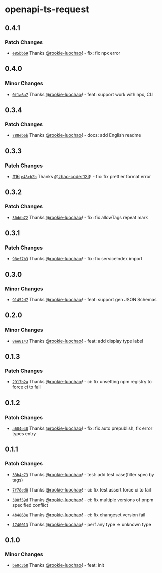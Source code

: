 # openapi-ts-request

## 0.4.1

### Patch Changes

- [`e85bbb9`](https://github.com/openapi-ui/openapi-ts-request/commit/e85bbb96200787ad14be08c8ebd9fc2390664d34) Thanks [@rookie-luochao](https://github.com/rookie-luochao)! - fix: fix npx error

## 0.4.0

### Minor Changes

- [`0f1a6a7`](https://github.com/openapi-ui/openapi-ts-request/commit/0f1a6a75b452102738364b32d808b0609d37b3a3) Thanks [@rookie-luochao](https://github.com/rookie-luochao)! - feat: support work with npx, CLI

## 0.3.4

### Patch Changes

- [`788eb6b`](https://github.com/openapi-ui/openapi-ts-request/commit/788eb6bea6335f35342b0051cbf420d739f0b9b7) Thanks [@rookie-luochao](https://github.com/rookie-luochao)! - docs: add English readme

## 0.3.3

### Patch Changes

- [#16](https://github.com/openapi-ui/openapi-ts-request/pull/16) [`e48cb2b`](https://github.com/openapi-ui/openapi-ts-request/commit/e48cb2b1a4550cefa71469d589491576e34069d6) Thanks [@zhao-coder123](https://github.com/zhao-coder123)! - fix: fix prettier format error

## 0.3.2

### Patch Changes

- [`30ddb72`](https://github.com/openapi-ui/openapi-ts-request/commit/30ddb728b5b4eeae363d70a55f23f22b98c71359) Thanks [@rookie-luochao](https://github.com/rookie-luochao)! - fix: fix allowTags repeat mark

## 0.3.1

### Patch Changes

- [`98ef7b3`](https://github.com/openapi-ui/openapi-ts-request/commit/98ef7b3c666fdcdd4d9dc39c132eb2f3d364c371) Thanks [@rookie-luochao](https://github.com/rookie-luochao)! - fix: fix serviceIndex import

## 0.3.0

### Minor Changes

- [`91452d7`](https://github.com/openapi-ui/openapi-ts-request/commit/91452d76cd8e2d3f7b0e81de7973e9c001028d6d) Thanks [@rookie-luochao](https://github.com/rookie-luochao)! - feat: support gen JSON Schemas

## 0.2.0

### Minor Changes

- [`8ee8143`](https://github.com/openapi-ui/openapi-ts-request/commit/8ee8143cbdc07c95a30ab2f6a6b6486e3659600e) Thanks [@rookie-luochao](https://github.com/rookie-luochao)! - feat: add display type label

## 0.1.3

### Patch Changes

- [`2917b2a`](https://github.com/openapi-ui/openapi-ts-request/commit/2917b2aba7a3be9298464c39c9d02ee6991294c8) Thanks [@rookie-luochao](https://github.com/rookie-luochao)! - ci: fix unsetting npm registry to force ci to fail

## 0.1.2

### Patch Changes

- [`a684e48`](https://github.com/openapi-ui/openapi-ts-request/commit/a684e4803af84370939560c5a068b647839817da) Thanks [@rookie-luochao](https://github.com/rookie-luochao)! - fix: fix auto prepublish, fix error types entry

## 0.1.1

### Patch Changes

- [`33b4c73`](https://github.com/openapi-ui/openapi-ts-request/commit/33b4c736501eca182049801a38c36e571a74781e) Thanks [@rookie-luochao](https://github.com/rookie-luochao)! - test: add test case(filter spec by tags)

- [`7f78ed8`](https://github.com/openapi-ui/openapi-ts-request/commit/7f78ed80c38c20e799613056312b4dd09156d178) Thanks [@rookie-luochao](https://github.com/rookie-luochao)! - ci: fix test assert force ci to fail

- [`388f59d`](https://github.com/openapi-ui/openapi-ts-request/commit/388f59db2c79549e5e1edc03d17e4a5ac241e201) Thanks [@rookie-luochao](https://github.com/rookie-luochao)! - ci: fix multiple versions of pnpm specified conflict

- [`4b4863e`](https://github.com/openapi-ui/openapi-ts-request/commit/4b4863e4b11855bf981a0d4ebbae11e1c8712615) Thanks [@rookie-luochao](https://github.com/rookie-luochao)! - ci: fix changeset version fail

- [`1740013`](https://github.com/openapi-ui/openapi-ts-request/commit/17400130d6d52b978391859aae114b0545747e43) Thanks [@rookie-luochao](https://github.com/rookie-luochao)! - perf any type => unknown type

## 0.1.0

### Minor Changes

- [`be0c3b8`](https://github.com/openapi-ui/openapi-ts-request/commit/be0c3b87d34318dcba36a69da5466e09b54afeb3) Thanks [@rookie-luochao](https://github.com/rookie-luochao)! - feat: init
